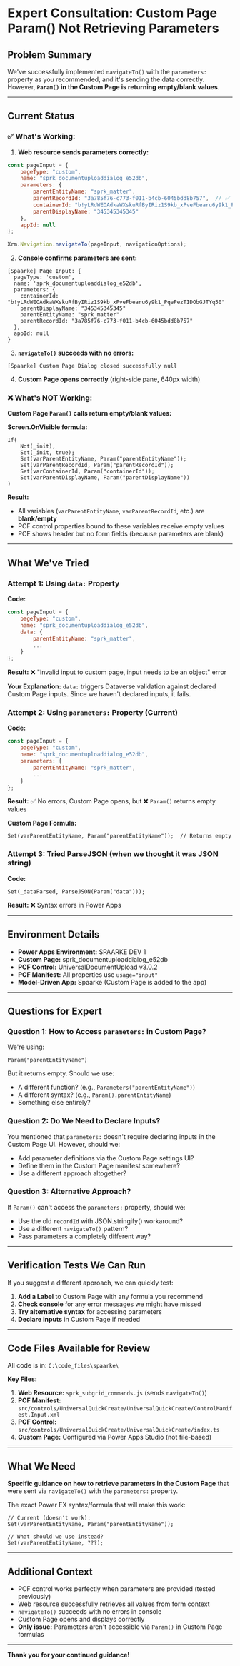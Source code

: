 # Expert Consultation: Custom Page Param() Not Retrieving Parameters

## Problem Summary

We've successfully implemented `navigateTo()` with the `parameters:` property as you recommended, and it's sending the data correctly. However, **`Param()` in the Custom Page is returning empty/blank values**.

---

## Current Status

### ✅ What's Working:

1. **Web resource sends parameters correctly:**
```javascript
const pageInput = {
    pageType: "custom",
    name: "sprk_documentuploaddialog_e52db",
    parameters: {
        parentEntityName: "sprk_matter",
        parentRecordId: "3a785f76-c773-f011-b4cb-6045bdd8b757",  // ✅ cleaned: lowercase, no braces
        containerId: "b!yLRdWEOAdkaWXskuRfByIRiz1S9kb_xPveFbearu6y9k1_PqePezTIDObGJTYq50",
        parentDisplayName: "345345345345"
    },
    appId: null
};

Xrm.Navigation.navigateTo(pageInput, navigationOptions);
```

2. **Console confirms parameters are sent:**
```
[Spaarke] Page Input: {
  pageType: 'custom',
  name: 'sprk_documentuploaddialog_e52db',
  parameters: {
    containerId: "b!yLRdWEOAdkaWXskuRfByIRiz1S9kb_xPveFbearu6y9k1_PqePezTIDObGJTYq50"
    parentDisplayName: "345345345345"
    parentEntityName: "sprk_matter"
    parentRecordId: "3a785f76-c773-f011-b4cb-6045bdd8b757"
  },
  appId: null
}
```

3. **`navigateTo()` succeeds with no errors:**
```
[Spaarke] Custom Page Dialog closed successfully null
```

4. **Custom Page opens correctly** (right-side pane, 640px width)

### ❌ What's NOT Working:

**Custom Page `Param()` calls return empty/blank values:**

**Screen.OnVisible formula:**
```powerfx
If(
    Not(_init),
    Set(_init, true);
    Set(varParentEntityName, Param("parentEntityName"));
    Set(varParentRecordId, Param("parentRecordId"));
    Set(varContainerId, Param("containerId"));
    Set(varParentDisplayName, Param("parentDisplayName"))
)
```

**Result:**
- All variables (`varParentEntityName`, `varParentRecordId`, etc.) are **blank/empty**
- PCF control properties bound to these variables receive empty values
- PCF shows header but no form fields (because parameters are blank)

---

## What We've Tried

### Attempt 1: Using `data:` Property
**Code:**
```javascript
const pageInput = {
    pageType: "custom",
    name: "sprk_documentuploaddialog_e52db",
    data: {
        parentEntityName: "sprk_matter",
        ...
    }
};
```

**Result:** ❌ "Invalid input to custom page, input needs to be an object" error

**Your Explanation:** `data:` triggers Dataverse validation against declared Custom Page inputs. Since we haven't declared inputs, it fails.

### Attempt 2: Using `parameters:` Property (Current)
**Code:**
```javascript
const pageInput = {
    pageType: "custom",
    name: "sprk_documentuploaddialog_e52db",
    parameters: {
        parentEntityName: "sprk_matter",
        ...
    }
};
```

**Result:** ✅ No errors, Custom Page opens, but ❌ `Param()` returns empty values

**Custom Page Formula:**
```powerfx
Set(varParentEntityName, Param("parentEntityName"));  // Returns empty
```

### Attempt 3: Tried ParseJSON (when we thought it was JSON string)
**Code:**
```powerfx
Set(_dataParsed, ParseJSON(Param("data")));
```

**Result:** ❌ Syntax errors in Power Apps

---

## Environment Details

- **Power Apps Environment:** SPAARKE DEV 1
- **Custom Page:** sprk_documentuploaddialog_e52db
- **PCF Control:** UniversalDocumentUpload v3.0.2
- **PCF Manifest:** All properties use `usage="input"`
- **Model-Driven App:** Spaarke (Custom Page is added to the app)

---

## Questions for Expert

### Question 1: How to Access `parameters:` in Custom Page?

We're using:
```powerfx
Param("parentEntityName")
```

But it returns empty. Should we use:
- A different function? (e.g., `Parameters("parentEntityName")`)
- A different syntax? (e.g., `Param().parentEntityName`)
- Something else entirely?

### Question 2: Do We Need to Declare Inputs?

You mentioned that `parameters:` doesn't require declaring inputs in the Custom Page UI. However, should we:
- Add parameter definitions via the Custom Page settings UI?
- Define them in the Custom Page manifest somewhere?
- Use a different approach altogether?

### Question 3: Alternative Approach?

If `Param()` can't access the `parameters:` property, should we:
- Use the old `recordId` with JSON.stringify() workaround?
- Use a different `navigateTo()` pattern?
- Pass parameters a completely different way?

---

## Verification Tests We Can Run

If you suggest a different approach, we can quickly test:

1. **Add a Label** to Custom Page with any formula you recommend
2. **Check console** for any error messages we might have missed
3. **Try alternative syntax** for accessing parameters
4. **Declare inputs** in Custom Page if needed

---

## Code Files Available for Review

All code is in: `C:\code_files\spaarke\`

**Key Files:**
1. **Web Resource:** `sprk_subgrid_commands.js` (sends `navigateTo()`)
2. **PCF Manifest:** `src/controls/UniversalQuickCreate/UniversalQuickCreate/ControlManifest.Input.xml`
3. **PCF Control:** `src/controls/UniversalQuickCreate/UniversalQuickCreate/index.ts`
4. **Custom Page:** Configured via Power Apps Studio (not file-based)

---

## What We Need

**Specific guidance on how to retrieve parameters in the Custom Page** that were sent via `navigateTo()` with the `parameters:` property.

The exact Power FX syntax/formula that will make this work:
```powerfx
// Current (doesn't work):
Set(varParentEntityName, Param("parentEntityName"));

// What should we use instead?
Set(varParentEntityName, ???);
```

---

## Additional Context

- PCF control works perfectly when parameters are provided (tested previously)
- Web resource successfully retrieves all values from form context
- `navigateTo()` succeeds with no errors in console
- Custom Page opens and displays correctly
- **Only issue:** Parameters aren't accessible via `Param()` in Custom Page formulas

---

**Thank you for your continued guidance!**
